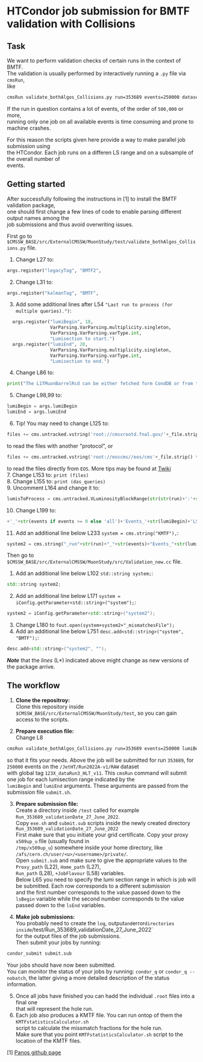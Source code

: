 # HTCondor job submission for BMTF validation with Collisions
## Task
We want to perform validation checks of certain runs in the context of BMTF.  
The validation is usually performed by interactively running a `.py` file via `cmsRun`,  
like  
```bash
cmsRun validate_bothAlgos_Collisions.py run=353689 events=250000 dataset=/JetHT/Run2022A-v1/RAW gTag=123X_dataRun3_HLT_v11
```

If the run in question contains a lot of events, of the order of `500,000` or more,  
running only one job on all available events is time consuming and prone to machine crashes.

For this reason the scripts given here provide a way to make parallel job submission using  
the HTCondor. Each job runs on a differen LS range and on a subsample of the overall number of  
events.

## Getting started
After successfully following the instructions in [1] to install the BMTF validation package,  
one should first change a few lines of code to enable parsing different output names among the  
job submissions and thus avoid overwriting issues.
  
First go to `$CMSSW_BASE/src/ExternalCMSSW/MuonStudy/test/validate_bothAlgos_Collisions.py` file.  
1. Change L27 to:
```py
args.register("legacyTag", "BMTF2",
```
2. Change L31 to:
```py
args.register("kalmanTag", "BMTF",
```
3. Add some additional lines after L54 `"Last run to process (for multiple queries).")`:  
```py
  args.register("lumiBegin", 10,
                VarParsing.VarParsing.multiplicity.singleton,
                VarParsing.VarParsing.varType.int,
                "Lumisection to start.")
  args.register("lumiEnd", 20,
                VarParsing.VarParsing.multiplicity.singleton,
                VarParsing.VarParsing.varType.int,
                "Lumisection to end.")
```
4. Change L86 to:  
```py
print("The L1TMuonBarrelRcd can be either fetched form CondDB or from the fakeParams script.")
```
5. Change L98,99 to:
```py
lumiBegin = args.lumiBegin
lumiEnd = args.lumiEnd
```
6. Tip! You may need to change L125 to:  
```py
files += cms.untracked.vstring('root://cmsxrootd.fnal.gov/'+_file.strip() for _file in query_out)
```
to read the files with another "protocol", or
```py
files += cms.untracked.vstring('root://eoscms//eos/cms'+_file.strip() for _file in query_out)
```
to read the files directly from `EOS`. More tips may be found at [Twiki](https://twiki.cern.ch/twiki/bin/view/CMSPublic/CompOpsAAATroubleshootingGuide)  
7. Change L153 to: `print (files)`  
8. Change L155 to: `print (das_queries)`  
9. Uncomment L164 and change it to:  
```py
lumisToProcess = cms.untracked.VLuminosityBlockRange(str(str(run)+':'+str(lumiBegin)+'-'+str(run)+':'+str(lumiEnd) if query_type == "single" else ''))
```
10. Change L199 to: 
```py
+'_'+str(events if events >= 0 else 'all')+'Events_'+str(lumiBegin)+'LS_'+str(lumiEnd)+'LS.root')
```
11. Add an additional line below L233 `system = cms.string("KMTF"),`:
```py
system2 = cms.string("_run"+str(run)+"_"+str(events)+"Events_"+str(lumiBegin)+"LS_"+str(lumiEnd)+"LS"),
```

Then go to `$CMSSW_BASE/src/ExternalCMSSW/MuonStudy/src/Validation_new.cc` file.  
1. Add an additional line below L102 `std::string system;`:  
```C++
std::string system2;
```
2. Add an additional line below L171 `system = iConfig.getParameter<std::string>("system");`:  
```C++
system2 = iConfig.getParameter<std::string>("system2");
```
3. Change L180 to `fout.open(system+system2+"_mismatchesFile");`  
4. Add an additional line below L751 `desc.add<std::string>("system", "BMTF");`:  
```C++
desc.add<std::string>("system2", "");
```

***Note*** that the *lines* (L*) indicated above might change as new versions of the package arrive.

## The workflow
1. **Clone the repositroy:**  
Clone this repository inside `$CMSSW_BASE/src/ExternalCMSSW/MuonStudy/test`, so you can gain  
access to the scripts.   
 
2. **Prepare execution file:**  
Change L8  
```bash
cmsRun validate_bothAlgos_Collisions.py run=353689 events=250000 lumiBegin=$4 lumiEnd=$5 dataset=/JetHT/Run2022A-v1/RAW gTag=123X_dataRun3_HLT_v11
```
so that it fits your needs. Above the job will be submitted for run `353689`, for `250000` events on the `/JetHT/Run2022A-v1/RAW` dataset  
with global tag `123X_dataRun3_HLT_v11`. This `cmsRun` command will submit one job for each lumisection range indicated by the  
`lumiBegin` and `lumiEnd` arguments. These arguments are passed from the submission file `submit.sh`.  

3. **Prepare submission file:**  
Create a directory inside `/test` called for example `Run_353689_validationDate_27_June_2022`.  
Copy `exe.sh` and `submit.sub` scripts inside the newly created directory `Run_353689_validationDate_27_June_2022`   
First make sure that you initiate your grid certificate. Copy your proxy `x509up_u` file (usually found in  
`/tmp/x509up_u`) somewhere inside your home directory, like `/afs/cern.ch/user/<u>/<username>/private/`.  
Open `submit.sub` and make sure to give the appropriate values to the `Proxy_path` (L22), `Home_path` (L27),  
`Run_path` (L28), `+JobFlavour` (L58) variables.  
Below L65 you need to specify the lumi section range in which is job will be submitted. Each row corresponds to a different submission  
and the first number corresponds to the value passed down to the `lsBegin` variable while the second number corresponds to the value  
passed down to the `lsEnd` variables.

4. **Make job submissions:**  
You probably need to create the `log`, output` and `error` directories inside `/test/Run_353689_validationDate_27_June_2022`  
for the output files of the job submissions.  
Then submit your jobs by running:
```bash
condor_submit submit.sub
```
Your jobs should have now been submitted.  
You can monitor the status of your jobs by running:
`condor_q` or `condor_q --nobatch`, the latter giving a more detailed description of the status information.

5. Once all jobs have finished you can hadd the individual `.root` files into a final one  
that will represent the hole run.
7. Each job also produces a KMTF file. You can run ontop of them the `KMTFstatisticsCalculator.sh`  
script to calculate the missmatch fractions for the hole run.  
Make sure that you point `KMTFstatisticsCalculator.sh` script to the location of the KMTF files.

[1] [Panos github page](https://github.com/panoskatsoulis/ExternalCMSSW/tree/CMSSW_11_2_X)
